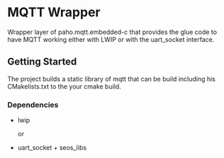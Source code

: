 # MQTT Wrapper

Wrapper layer of paho.mqtt.embedded-c that provides the glue code to have MQTT working either with LWIP or with the uart\_socket interface.

## Getting Started

The project builds a static library of mqtt that can be build including his CMakelists.txt to the your cmake build.

### Dependencies

* lwip

    or

* uart\_socket + seos\_libs
